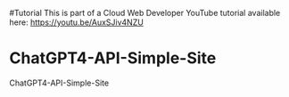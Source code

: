 #Tutorial
This is part of a Cloud Web Developer YouTube tutorial available here: https://youtu.be/AuxSJiv4NZU

# ChatGPT4-API-Simple-Site
ChatGPT4-API-Simple-Site
